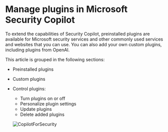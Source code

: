 # Manage plugins in Microsoft Security Copilot

To extend the capabilities of Security Copilot, preinstalled plugins are available for Microsoft security services and other commonly used services and websites that you can use. You can also add your own custom plugins, including plugins from OpenAI.

This article is grouped in the following sections:

- Preinstalled plugins
- Custom plugins
- Control plugins:
   - Turn plugins on or off
   - Personalize plugin settings
   - Update plugins
   - Delete added plugins

  

   ![CopilotForSecurity](https://learn.microsoft.com/en-us/security-copilot/media/manage-plugin-custom.png)
